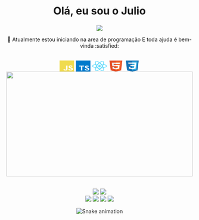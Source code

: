 
<h1 align="center">Olá, eu sou o Julio</h1>

<div align="center">
<img align="center" src="https://64.media.tumblr.com/93d14cacea219733019c23e3b3272223/tumblr_mkli1zHakJ1rnkzyto1_500.gifv"/>


<p>🌱 Atualmente estou iniciando na area de programação 
 E toda ajuda é bem-vinda
  :satisfied: </p>
  
  <div style="display: inline_block"><br>
  <img align="center" alt="" height="30" width="40" src="https://raw.githubusercontent.com/devicons/devicon/master/icons/javascript/javascript-plain.svg">
  <img align="center" alt="" height="30" width="40" src="https://raw.githubusercontent.com/devicons/devicon/master/icons/typescript/typescript-plain.svg">
  <img align="center" alt="" height="30" width="40" src="https://raw.githubusercontent.com/devicons/devicon/master/icons/react/react-original.svg">
  <img align="center" alt="" height="30" width="40" src="https://raw.githubusercontent.com/devicons/devicon/master/icons/html5/html5-original.svg">
  <img align="center" alt="" height="30" width="40" src="https://raw.githubusercontent.com/devicons/devicon/master/icons/css3/css3-original.svg">
</>
    

 <div>
<img src="https://thumbs.gfycat.com/BelatedBetterBlesbok-size_restricted.gif" width="500px" height= "281px"/>
</div>
  
   </div>
  
##
<div align="center">
<img height="180em" src="https://github-readme-stats.vercel.app/api/top-langs/?username=Julio-Cesar-Rodrigues&layout=compact"/>
<img height="180em" src="https://github-readme-stats.vercel.app/api?username=Julio-Cesar-Rodrigues"/>
 </div>
 
 <div> 
  <a href="https://www.facebook.com/julio.c.rodrigues.16" target="_blank"><img src="https://img.shields.io/badge/Facebook-1877F2?style=for-the-badge&logo=facebook&logoColor=white" target="_blank"></a>
   <a href="https://www.instagram.com/jullio_czar/" target="_blank"><img src="https://img.shields.io/badge/-Instagram-%23E4405F?style=for-the-badge&logo=instagram&logoColor=white" target="_blank"></a>
 	 <a href="https://www.linkedin.com/in/julio-cesar-rodrigues-b7a798196/" target="_blank"><img src="https://img.shields.io/badge/-LinkedIn-%230077B5?style=for-the-badge&logo=linkedin&logoColor=white" target="_blank"></a>  
  <a href = "juliocrod93@gmail.com"><img src="https://img.shields.io/badge/-Gmail-%23333?style=for-the-badge&logo=gmail&logoColor=white" target="_blank"></a>
 
</div>


![Snake animation](https://github.com/Julio-Cesar-Rodrigues/Julio-Cesar-Rodrigues/blob/output/github-contribution-grid-snake.svg)
